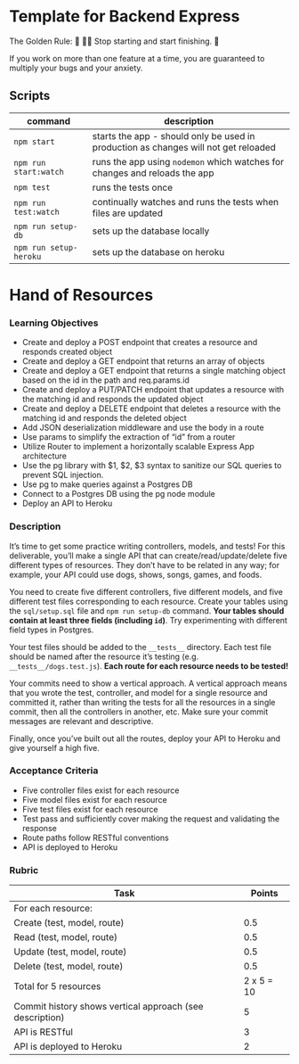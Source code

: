 # Template for Backend Express

The Golden Rule:
🦸 🦸‍♂️ Stop starting and start finishing. 🏁

If you work on more than one feature at a time, you are guaranteed to multiply your bugs and your anxiety.

## Scripts

| command                | description                                                                         |
| ---------------------- | ----------------------------------------------------------------------------------- |
| `npm start`            | starts the app - should only be used in production as changes will not get reloaded |
| `npm run start:watch`  | runs the app using `nodemon` which watches for changes and reloads the app          |
| `npm test`             | runs the tests once                                                                 |
| `npm run test:watch`   | continually watches and runs the tests when files are updated                       |
| `npm run setup-db`     | sets up the database locally                                                        |
| `npm run setup-heroku` | sets up the database on heroku                                                      |

# Hand of Resources

### Learning Objectives

- Create and deploy a POST endpoint that creates a resource and responds created object
- Create and deploy a GET endpoint that returns an array of objects
- Create and deploy a GET endpoint that returns a single matching object based on the id in the path and req.params.id
- Create and deploy a PUT/PATCH endpoint that updates a resource with the matching id and responds the updated object
- Create and deploy a DELETE endpoint that deletes a resource with the matching id and responds the deleted object
- Add JSON deserialization middleware and use the body in a route
- Use params to simplify the extraction of “id” from a router
- Utilize Router to implement a horizontally scalable Express App architecture
- Use the pg library with $1, $2, $3 syntax to sanitize our SQL queries to prevent SQL injection.
- Use pg to make queries against a Postgres DB
- Connect to a Postgres DB using the pg node module
- Deploy an API to Heroku

### Description

It’s time to get some practice writing controllers, models, and tests! For this deliverable, you’ll make a single API that can create/read/update/delete five different types of resources. They don’t have to be related in any way; for example, your API could use dogs, shows, songs, games, and foods.

You need to create five different controllers, five different models, and five different test files corresponding to each resource. Create your tables using the `sql/setup.sql` file and `npm run setup-db` command. **Your tables should contain at least three fields (including `id`)**. Try experimenting with different field types in Postgres.

Your test files should be added to the `__tests__` directory. Each test file should be named after the resource it’s testing (e.g. `__tests__/dogs.test.js`). **Each route for each resource needs to be tested!**

Your commits need to show a vertical approach. A vertical approach means that you wrote the test, controller, and model for a single resource and committed it, rather than writing the tests for all the resources in a single commit, then all the controllers in another, etc. Make sure your commit messages are relevant and descriptive.

Finally, once you’ve built out all the routes, deploy your API to Heroku and give yourself a high five.

### Acceptance Criteria

- Five controller files exist for each resource
- Five model files exist for each resource
- Five test files exist for each resource
- Test pass and sufficiently cover making the request and validating the response
- Route paths follow RESTful conventions
- API is deployed to Heroku

### Rubric

| Task                                                     | Points    |
| -------------------------------------------------------- | --------- |
| For each resource:                                       |           |
| Create (test, model, route)                              | 0.5       |
| Read (test, model, route)                                | 0.5       |
| Update (test, model, route)                              | 0.5       |
| Delete (test, model, route)                              | 0.5       |
| Total for 5 resources                                    | 2 x 5 = 10|
| Commit history shows vertical approach (see description) | 5         |
| API is RESTful                                           | 3         |
| API is deployed to Heroku                                | 2         |
